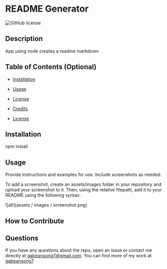 # README Generator 
  ![GitHub license](https://img.shields.io/badge/license-MIT-blue.svg)



  ## Description

  App using node creates a readme markdown 



## Table of Contents (Optional)



- [Installation](#installation)



- [Usage](#usage)


* [License](#license)


- [Credits](#credits)


- [License](#license)

## Installation

npm install 

## Usage

Provide instructions and examples for use. Include screenshots as needed.

To add a screenshot, create an assets/images folder in your repository and upload your screenshot to it. Then, using the relative filepath, add it to your README using the following syntax:

    
  ![alt](assets / images / screenshot.png)
  

## How to Contribute





## Questions

If you have any questions about the repo, open an issue or contact me directly at gabeansong7@gmail.com. You can find more of my work at [gabeansong7](https://github.com/gabeansong7/).

